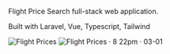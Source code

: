 Flight Price Search full-stack web application.

Built with Laravel, Vue, Typescript, Tailwind

![Flight Prices](https://github.com/Alectatton/FlightPriceSearch/assets/68305713/a43d98f1-d2ab-4e5d-8428-f988d7a977e2)
![Flight Prices · 8 22pm · 03-01](https://github.com/Alectatton/FlightPriceSearch/assets/68305713/579d030b-b62a-4c94-8ef3-a5108f5907ad)

